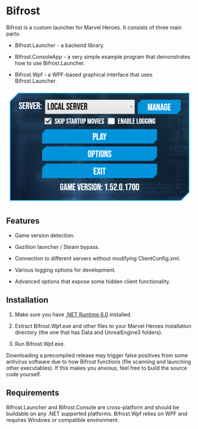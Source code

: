 # Bifrost

Bifrost is a custom launcher for Marvel Heroes. It consists of three main parts:

- Bifrost.Launcher - a backend library.

- Bifrost.ConsoleApp - a very simple example program that demonstrates how to use Bifrost.Launcher.

- Bifrost.Wpf - a WPF-based graphical interface that uses Bifrost.Launcher.

<img src="./Bifrost.Wpf/Screenshot.png" title="" alt="Screenshot" data-align="center">

## Features

* Game version detection.

* Gazillion launcher / Steam bypass.

* Connection to different servers without modifying ClientConfig.xml.

* Various logging options for development.

* Advanced options that expose some hidden client functionality.

## Installation

1. Make sure you have [.NET Runtime 6.0](https://dotnet.microsoft.com/en-us/download/dotnet/6.0) installed.

2. Extract Bifrost.Wpf.exe and other files to your Marvel Heroes installation directory (the one that has Data and UnrealEngine3 folders).

3. Run Bifrost.Wpf.exe.

Downloading a precompiled release may trigger false positives from some antivirus software due to how Bifrost functions (file scanning and launching other executables). If this makes you anxious, feel free to build the source code yourself.

## Requirements

Bifrost.Launcher and Bifrost.Console are cross-platform and should be buildable on any .NET supported platforms. Bifrost.Wpf relies on WPF and requires Windows or compatible environment.
